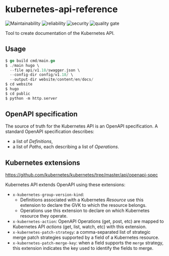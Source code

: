 # kubernetes-api-reference

<!-- ![Bugs](https://sonarcloud.io/api/project_badges/measure?project=feloy_kubernetes-api-reference&metric=bugs) -->
<!-- ![Code Smalls](https://sonarcloud.io/api/project_badges/measure? project=feloy_kubernetes-api-reference&metric=code_smells) -->
<!-- ![Duplicated lines](https://sonarcloud.io/api/project_badges/measure?project=feloy_kubernetes-api-reference&metric=duplicated_lines_density) -->
<!-- ![Lines of code](https://sonarcloud.io/api/project_badges/measure?project=feloy_kubernetes-api-reference&metric=ncloc) -->
<!-- ![technical debt](https://sonarcloud.io/api/project_badges/measure?project=feloy_kubernetes-api-reference&metric=sqale_index)-->
<!-- ![vulnerabilities](https://sonarcloud.io/api/project_badges/measure?project=feloy_kubernetes-api-reference&metric=vulnerabilities) -->

![Maintainability](https://sonarcloud.io/api/project_badges/measure?project=feloy_kubernetes-api-reference&metric=sqale_rating)
![reliability](https://sonarcloud.io/api/project_badges/measure?project=feloy_kubernetes-api-reference&metric=reliability_rating)
![security](https://sonarcloud.io/api/project_badges/measure?project=feloy_kubernetes-api-reference&metric=security_rating)
![quality gate](https://sonarcloud.io/api/project_badges/measure?project=feloy_kubernetes-api-reference&metric=alert_status)


Tool to create documentation of the Kubernetes API.

## Usage

```go
$ go build cmd/main.go
$ ./main hugo \
  --file api/v1.18/swagger.json \
  --config-dir config/v1.18/ \
  --output-dir website/content/en/docs/
$ cd website
$ hugo
$ cd public
$ python -m http.server
```

## OpenAPI specification

The source of truth for the Kubernetes API is an OpenAPI specification. A standard OpenAPI specification describes:

- a list of *Definitions*,
- a list of *Paths*, each describing a list of *Operations*.

## Kubernetes extensions

https://github.com/kubernetes/kubernetes/tree/master/api/openapi-spec

Kubernetes API extends OpenAPI using these extensions:

- `x-kubernetes-group-version-kind`:
  - Definitions associated with a Kubernetes *Resource* use this extension to declare the GVK to which the resource belongs.
  - Operations use this extension to declare on which Kubernetes resource they operate.
- `x-kubernetes-action`: OpenAPI Operations (get, post, etc) are mapped to Kubernetes API *actions* (get, list, watch, etc) with this extension.
- `x-kubernetes-patch-strategy`: a comma-separated list of strategic merge patch strategies supported by a field of a Kubernetes resource.
- `x-kubernetes-patch-merge-key`: when a field supports the `merge` strategy, this extension indicates the key used to identify the fields to merge.

